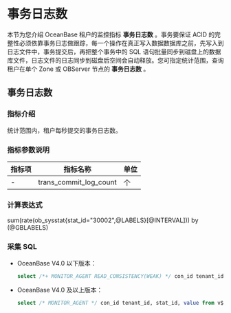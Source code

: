 # 事务日志数

本节为您介绍 OceanBase 租户的监控指标 **事务日志数** 。事务要保证 ACID 的完整性必须依靠事务日志做跟踪，每一个操作在真正写入数据数据库之前，先写入到日志文件中，事务提交后，再把整个事务中的 SQL 语句批量同步到磁盘上的数据库文件，日志文件的日志同步到磁盘后空间会自动释放。您可指定统计范围，查询租户在单个 Zone 或 OBServer 节点的 **事务日志数** 。

## 事务日志数

### 指标介绍

统计范围内，租户每秒提交的事务日志数。

### 指标参数说明

| **指标项** |        **指标名称**        | **单位** |
|---------|------------------------|--------|
| -       | trans_commit_log_count | 个      |

### 计算表达式

sum(rate(ob_sysstat{stat_id="30002",@LABELS}[@INTERVAL])) by (@GBLABELS)

### 采集 SQL

* OceanBase V4.0 以下版本：

  ```sql
  select /*+ MONITOR_AGENT READ_CONSISTENCY(WEAK) */ con_id tenant_id, stat_id, value from v$sysstat where stat_id IN (30002) and (con_id > 1000 or con_id = 1) and class < 1000
  ```

* OceanBase V4.0 及以上版本：

  ```sql
  select /* MONITOR_AGENT */ con_id tenant_id, stat_id, value from v$sysstat where stat_id IN (30002) and (con_id > 1000 or con_id = 1) and class < 1000
  ```
